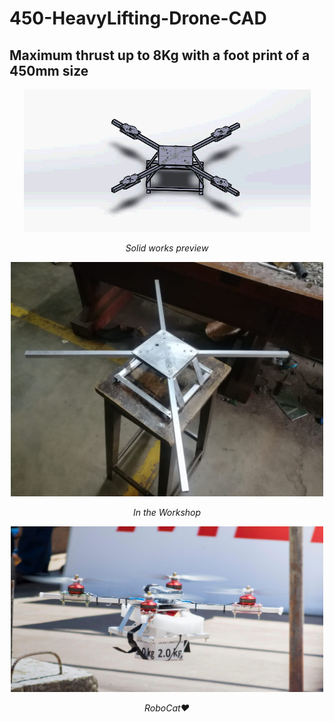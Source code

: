 # 450-HeavyLifting-Drone-CAD

## Maximum thrust up to 8Kg with a foot print of a 450mm size

<p align="center">
  <img  src="https://github.com/Archfx/450-HeavyLifting-Drone-CAD/blob/master/drone.gif">
<p align="center">
<em>Solid works preview</em>
  
  <p align="center">
  <img  src="https://github.com/Archfx/450-HeavyLifting-Drone-CAD/blob/master/5.jpeg" width =500>
<p align="center">
<em>In the Workshop</em>
  
  <p align="center">
  <img  src="https://github.com/Archfx/450-HeavyLifting-Drone-CAD/blob/master/3.jpg" width =500>
<p align="center">
<em>RoboCat♥</em>
